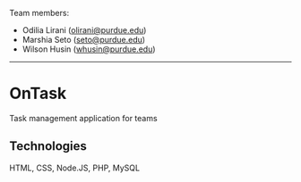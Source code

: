 Team members:
* Odilia Lirani (olirani@purdue.edu)
* Marshia Seto (seto@purdue.edu)
* Wilson Husin (whusin@purdue.edu)

---
# OnTask
Task management application for teams


## Technologies
HTML, CSS, Node.JS, PHP, MySQL